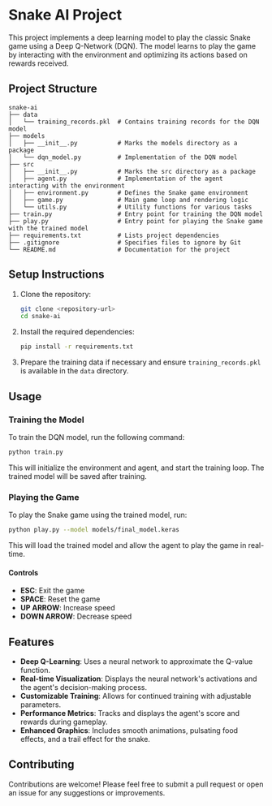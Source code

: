 # Snake AI Project

This project implements a deep learning model to play the classic Snake game using a Deep Q-Network (DQN). The model learns to play the game by interacting with the environment and optimizing its actions based on rewards received.

## Project Structure

```
snake-ai
├── data
│   └── training_records.pkl  # Contains training records for the DQN model
├── models
│   ├── __init__.py           # Marks the models directory as a package
│   └── dqn_model.py          # Implementation of the DQN model
├── src
│   ├── __init__.py           # Marks the src directory as a package
│   ├── agent.py              # Implementation of the agent interacting with the environment
│   ├── environment.py        # Defines the Snake game environment
│   ├── game.py               # Main game loop and rendering logic
│   └── utils.py              # Utility functions for various tasks
├── train.py                  # Entry point for training the DQN model
├── play.py                   # Entry point for playing the Snake game with the trained model
├── requirements.txt          # Lists project dependencies
├── .gitignore                # Specifies files to ignore by Git
└── README.md                 # Documentation for the project
```

## Setup Instructions

1. Clone the repository:
   ```sh
   git clone <repository-url>
   cd snake-ai
   ```

2. Install the required dependencies:
   ```sh
   pip install -r requirements.txt
   ```

3. Prepare the training data if necessary and ensure `training_records.pkl` is available in the `data` directory.

## Usage

### Training the Model

To train the DQN model, run the following command:
```sh
python train.py
```
This will initialize the environment and agent, and start the training loop. The trained model will be saved after training.

### Playing the Game

To play the Snake game using the trained model, run:
```sh
python play.py --model models/final_model.keras
```
This will load the trained model and allow the agent to play the game in real-time.

#### Controls
- **ESC**: Exit the game
- **SPACE**: Reset the game
- **UP ARROW**: Increase speed
- **DOWN ARROW**: Decrease speed

## Features

- **Deep Q-Learning**: Uses a neural network to approximate the Q-value function.
- **Real-time Visualization**: Displays the neural network's activations and the agent's decision-making process.
- **Customizable Training**: Allows for continued training with adjustable parameters.
- **Performance Metrics**: Tracks and displays the agent's score and rewards during gameplay.
- **Enhanced Graphics**: Includes smooth animations, pulsating food effects, and a trail effect for the snake.

## Contributing

Contributions are welcome! Please feel free to submit a pull request or open an issue for any suggestions or improvements.
